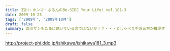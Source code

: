 ```yaml
---
title: 石川・ホンマ・ぶるんのBe-SIDE Your Life! vol.181-3
date: 2009-10-23
tags: ['2009年', '2009年10月']
draft: false
summary: 西川サンもたまに聴いているのではないか！？・・・としゃべり手お三方が推測するビーサイ！！次回も深夜の収録になりそうです。NAMAE
---
```


http://project-phi.ddo.jp/ishikawa/ishikawa181_3.mp3
